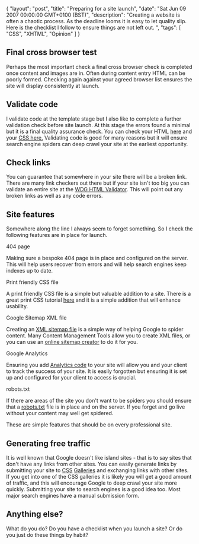 {
  "layout": "post",
  "title": "Preparing for a site launch",
  "date": "Sat Jun 09 2007 00:00:00 GMT+0100 (BST)",
  "description": "Creating a website is often a chaotic process. As the deadline looms it is easy to let quality slip. Here is the checklist I follow to ensure things are not left out. ",
  "tags": [
    "CSS",
    "XHTML",
    "Opinion"
  ]
}

## Final cross browser test

Perhaps the most important check a final cross browser check is completed once content and images are in. Often during content entry HTML can be poorly formed. Checking again against your agreed browser list ensures the site will display consistently at launch. 

## Validate code

I validate code at the template stage but I also like to complete a further validation check before site launch. At this stage the errors found a minimal but it is a final quality assurance check. You can check your HTML [here][1] and your [CSS here.][2] Validating code is good for many reasons but it will ensure search engine spiders can deep crawl your site at the earliest opportunity. 

## Check links

You can guarantee that somewhere in your site there will be a broken link. There are many link checkers out there but if your site isn't too big you can validate an entire site at the [WDG HTML Validator][3]. This will point out any broken links as well as any code errors. 

## Site features

Somewhere along the line I always seem to forget something. So I check the following features are in place for launch. 

404 page

Making sure a bespoke 404 page is in place and configured on the server. This will help users recover from errors and will help search engines keep indexes up to date.

Print friendly CSS file

A print friendly CSS file is a simple but valuable addition to a site. There is a great print CSS tutorial [here][4] and it is a simple addition that will enhance usability. 

Google Sitemap XML file

Creating an [XML sitemap file][5] is a simple way of helping Google to spider content. Many Content Management Tools allow you to create XML files, or you can use an [online sitemap creator][6] to do it for you. 

Google Analytics

Ensuring you add [Analytics code][7] to your site will allow you and your client to track the success of your site. It is easily forgotten but ensuring it is set up and configured for your client to access is crucial. 

robots.txt

If there are areas of the site you don't want to be spiders you should ensure that a [robots.txt][8] file is in place and on the server. If you forget and go live without your content may well get spidered.

These are simple features that should be on every professional site.

## Generating free traffic

It is well known that Google doesn't like island sites - that is to say sites that don't have any links from other sites. You can easily generate links by submitting your site to [CSS][9] [Galleries][10] and exchanging links with other sites. If you get into one of the CSS galleries it is likely you will get a good amount of traffic, and this will encourage Google to deep crawl your site more quickly. Submitting your site to search engines is a good idea too. Most major search engines have a manual submission form.

## Anything else?

What do you do? Do you have a checklist when you launch a site? Or do you just do these things by habit?

 [1]: http://validator.w3.org/
 [2]: http://jigsaw.w3.org/css-validator/
 [3]: http://htmlhelp.com/tools/validator/
 [4]: http://alistapart.com/stories/goingtoprint/
 [5]: http://www.google.com/webmasters/sitemaps/
 [6]: http://www.xml-sitemaps.com/
 [7]: http://www.google.com/analytics/
 [8]: http://www.robotstxt.org/
 [9]: http://cssmania.com/
 [10]: http://www.cssdrive.com/
